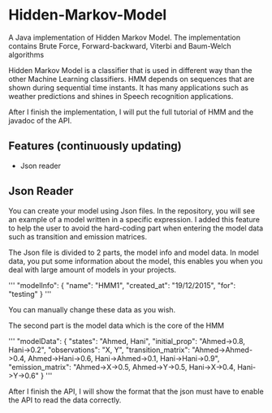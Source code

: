 # Hidden-Markov-Model
A Java implementation of Hidden Markov Model.
The implementation contains Brute Force, Forward-backward, Viterbi and Baum-Welch algorithms

Hidden Markov Model is a classifier that is used in different way than the other Machine Learning classifiers. HMM depends on sequences that
are shown during sequential time instants. It has many applications such as weather predictions and shines in Speech recognition applications.

After I finish the implementation, I will put the full tutorial of HMM and the javadoc of the API.

## Features (continuously updating)
* Json reader

## Json Reader
You can create your model using Json files. In the repository, you will see an example of a model written in a specific expression.
I added this feature to help the user to avoid the hard-coding part when entering the model data such as transition and emission matrices.

The Json file is divided to 2 parts, the model info and model data.
In model data, you put some information about the model, this enables you when you deal with large amount of models in your projects.

'''
"modelInfo": {
        "name": "HMM1",
		"created_at": "19/12/2015",
		"for": "testing"
	}
'''

You can manually change these data as you wish.

The second part is the model data which is the core of the HMM

'''
"modelData": {
				"states": "Ahmed, Hani",
				"initial_prop": "Ahmed->0.8, Hani->0.2",
				"observations": "X, Y",
				"transition_matrix": "Ahmed->Ahmed->0.4, Ahmed->Hani->0.6, Hani->Ahmed->0.1, Hani->Hani->0.9",
				"emission_matrix": "Ahmed->X->0.5, Ahmed->Y->0.5, Hani->X->0.4, Hani->Y->0.6"
	}
'''

After I finish the API, I will show the format that the json must have to enable the API to read the data correctly.